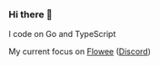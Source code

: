 ### Hi there 👋

I code on Go and TypeScript

My current focus on [Flowee](https://github.com/flowee-ru) ([Discord](https://discord.gg/sevHE5GXT2))
